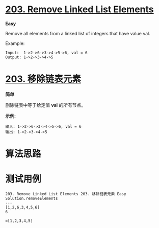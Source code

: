# [203. Remove Linked List Elements][enTitle]

**Easy**

Remove all elements from a linked list of integers that have value val.

Example:

```
Input:  1->2->6->3->4->5->6, val = 6
Output: 1->2->3->4->5

```
# [203. 移除链表元素][cnTitle]

**简单**

删除链表中等于给定值 **val** 的所有节点。

**示例:** 

```
输入: 1->2->6->3->4->5->6, val = 6
输出: 1->2->3->4->5

```


# 算法思路

# 测试用例
```
203. Remove Linked List Elements 203. 移除链表元素 Easy
Solution.removeElements
---
[1,2,6,3,4,5,6]
6

=[1,2,3,4,5]
```

[enTitle]: https://leetcode.com/problems/remove-linked-list-elements/
[cnTitle]: https://leetcode-cn.com/problems/remove-linked-list-elements/


